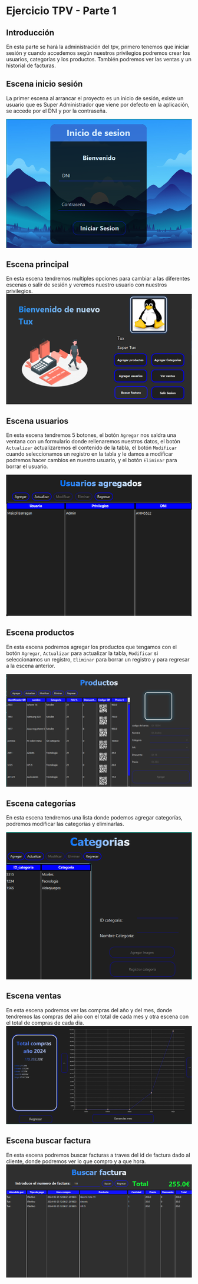 # Ejercicio TPV - Parte 1
## Introducción
En esta parte se hará la administración del tpv, primero tenemos que iniciar sesión y cuando accedemos según nuestros privilegios podremos crear los usuarios, categorías y los productos. También podremos ver las ventas y un historial de facturas.
## Escena inicio sesión
La primer escena al arrancar el proyecto es un inicio de sesión, existe un usuario que es Super Administrador que viene por defecto en la aplicación, se accede por el DNI y por la contraseña.

![imagen](img/imginicio.png)
## Escena principal
En esta escena tendremos multiples opciones para cambiar a las diferentes escenas o salir de sesión y veremos nuestro usuario con nuestros privilegios.
![principal](img/principal.png)
## Escena usuarios
En esta escena tendremos 5 botones, el botón `Agregar` nos saldra una ventana con un formulario donde rellenaremos nuestros datos, el botón `Actualizar` actualizaremos el contenido de la tabla, el botón `Modificar` cuando seleccionamos un registro en la tabla y le damos a modificar podremos hacer cambios en nuestro usuario, y el botón `Eliminar` para borrar el usuario.    

![usuarios](img/Usuarios.png)
## Escena productos
En esta escena podremos agregar los productos que tengamos con el botón `Agregar`, `Actualizar` para actualizar la tabla, `Modificar` si seleccionamos un registro, `Eliminar` para borrar un registro y para regresar a la escena anterior.

![agregar](img/agregar%20productos.png)

## Escena categorías
En esta escena tendremos una lista donde podemos agregar categorías, podremos modificar las categorías y eliminarlas.

![categorias](img/categorias.png)
## Escena ventas
En esta escena podremos ver las compras del año y del mes, donde tendremos las compras del año con el total de cada mes y otra escena con el total de compras de cada dia.
![ventas](img/grafica.png)
## Escena buscar factura
En esta escena podremos buscar facturas a traves del id de factura dado al cliente, donde podremos ver lo que compro y  a que hora.
![factura](img/factura.png)

